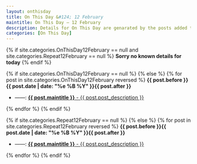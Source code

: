 ```yaml
---
layout: onthisday
title: On This Day &#124; 12 February
maintitle: On This Day — 12 February
description: Details for On This Day are genarated by the posts added to the website so the content is subject to changes/updates over time.
categories: [On This Day]
---
```


{% if site.categories.OnThisDay12February == null and site.categories.Repeat12February == null %}
<strong>Sorry no known details for today</strong>
{% endif %}

{% if site.categories.OnThisDay12February == null %}
{% else %}
{% for post in site.categories.OnThisDay12February reversed %}
<strong>{{ post.before }}{{ post.date | date: "%e %B %Y" }}{{ post.after }}</strong>
<ul>
<li> ——: <a href="{{ post.url }}"><strong>{{ post.maintitle }}</strong> - {{ post.post_description }}</a></li>
</ul>
{% endfor %}
{% endif %}

{% if site.categories.Repeat12February == null %}
{% else %}
{% for post in site.categories.Repeat12February reversed %}
<strong>{{ post.before }}{{ post.date | date: "%e %B %Y" }}{{ post.after }}</strong>
<ul>
<li> ——: <a href="{{ post.url }}"><strong>{{ post.maintitle }}</strong> - {{ post.post_description }}</a></li>
</ul>
{% endfor %}
{% endif %}
